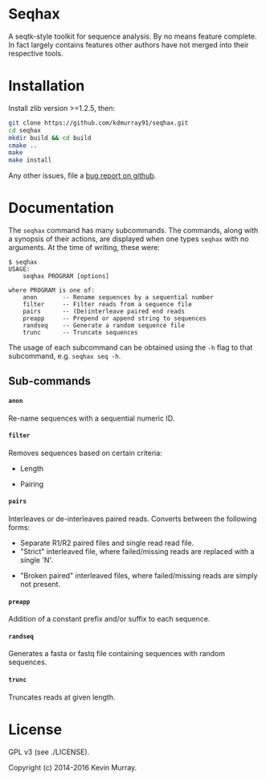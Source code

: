 Seqhax
======

A seqtk-style toolkit for sequence analysis. By no means feature complete. In
fact largely contains features other authors have not merged into their
respective tools.

Installation
============

Install zlib version >=1.2.5, then:

```bash
git clone https://github.com/kdmurray91/seqhax.git
cd seqhax
mkdir build && cd build
cmake ..
make
make install
```

Any other issues, file a [bug report on
github](https://github.com/kdmurray91/seqhax/issues).

Documentation
=============

The `seqhax` command has many subcommands. The commands, along with a synopsis
of their actions, are displayed when one types `seqhax` with no arguments. 
At the time of writing, these were:

```
$ seqhax
USAGE:
    seqhax PROGRAM [options]

where PROGRAM is one of:
    anon       -- Rename sequences by a sequential number
    filter     -- Filter reads from a sequence file
    pairs      -- (De)interleave paired end reads
    preapp     -- Prepend or append string to sequences
    randseq    -- Generate a random sequence file
    trunc      -- Truncate sequences
```

The usage of each subcommand can be obtained using the `-h` flag to that
subcommand, e.g. `seqhax seq -h`.


## Sub-commands


#### `anon`

Re-name sequences with a sequential numeric ID.


#### `filter`

Removes sequences based on certain criteria:

- Length
* Pairing

#### `pairs`

Interleaves or de-interleaves paired reads. Converts between the following
forms:

- Separate R1/R2 paired files and single read read file.
- "Strict" interleaved file, where failed/missing reads are replaced with a
  single 'N'.
* "Broken paired" interleaved files, where failed/missing reads are simply not
  present.


#### `preapp`

Addition of a constant prefix and/or suffix to each sequence.

#### `randseq`

Generates a fasta or fastq file containing sequences with random sequences.


#### `trunc`

Truncates reads at given length.


# License

GPL v3 (see ./LICENSE).

Copyright (c) 2014-2016 Kevin Murray.
